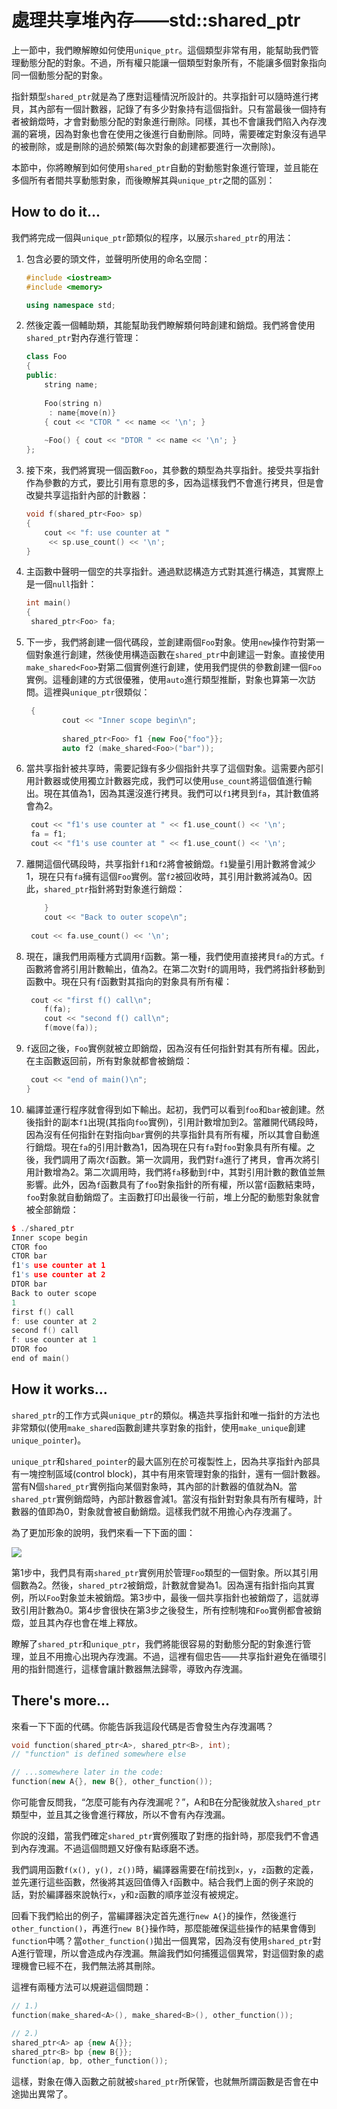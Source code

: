 # 處理共享堆內存——std::shared_ptr

上一節中，我們瞭解瞭如何使用`unique_ptr`。這個類型非常有用，能幫助我們管理動態分配的對象。不過，所有權只能讓一個類型對象所有，不能讓多個對象指向同一個動態分配的對象。

指針類型`shared_ptr`就是為了應對這種情況所設計的。共享指針可以隨時進行拷貝，其內部有一個計數器，記錄了有多少對象持有這個指針。只有當最後一個持有者被銷燬時，才會對動態分配的對象進行刪除。同樣，其也不會讓我們陷入內存洩漏的窘境，因為對象也會在使用之後進行自動刪除。同時，需要確定對象沒有過早的被刪除，或是刪除的過於頻繁(每次對象的創建都要進行一次刪除)。

本節中，你將瞭解到如何使用`shared_ptr`自動的對動態對象進行管理，並且能在多個所有者間共享動態對象，而後瞭解其與`unique_ptr`之間的區別：

## How to do it...

我們將完成一個與`unique_ptr`節類似的程序，以展示`shared_ptr`的用法：

1. 包含必要的頭文件，並聲明所使用的命名空間：

   ```c++
   #include <iostream>
   #include <memory>
   
   using namespace std; 
   ```

2. 然後定義一個輔助類，其能幫助我們瞭解類何時創建和銷燬。我們將會使用`shared_ptr`對內存進行管理：

   ```c++
   class Foo
   {
   public:
       string name;
       
       Foo(string n)
       	: name{move(n)}
       { cout << "CTOR " << name << '\n'; }
       
       ~Foo() { cout << "DTOR " << name << '\n'; }
   };
   ```

3. 接下來，我們將實現一個函數`Foo`，其參數的類型為共享指針。接受共享指針作為參數的方式，要比引用有意思的多，因為這樣我們不會進行拷貝，但是會改變共享這指針內部的計數器：

   ```c++
   void f(shared_ptr<Foo> sp)
   {
       cout << "f: use counter at "
       	<< sp.use_count() << '\n';
   }
   ```

4. 主函數中聲明一個空的共享指針。通過默認構造方式對其進行構造，其實際上是一個`null`指針：

   ```c++
   int main()
   {
   	shared_ptr<Foo> fa;
   ```

5. 下一步，我們將創建一個代碼段，並創建兩個`Foo`對象。使用`new`操作符對第一個對象進行創建，然後使用構造函數在`shared_ptr`中創建這一對象。直接使用`make_shared<Foo>`對第二個實例進行創建，使用我們提供的參數創建一個`Foo`實例。這種創建的方式很優雅，使用`auto`進行類型推斷，對象也算第一次訪問。這裡與`unique_ptr`很類似：

   ```c++
   	{
           cout << "Inner scope begin\n";
           
           shared_ptr<Foo> f1 {new Foo{"foo"}};
           auto f2 (make_shared<Foo>("bar"));
   ```

6. 當共享指針被共享時，需要記錄有多少個指針共享了這個對象。這需要內部引用計數器或使用獨立計數器完成，我們可以使用`use_count`將這個值進行輸出。現在其值為1，因為其還沒進行拷貝。我們可以`f1`拷貝到`fa`，其計數值將會為2。

   ```c++
   	cout << "f1's use counter at " << f1.use_count() << '\n';
   	fa = f1;
   	cout << "f1's use counter at " << f1.use_count() << '\n';
   ```

7. 離開這個代碼段時，共享指針`f1`和`f2`將會被銷燬。`f1`變量引用計數將會減少1，現在只有`fa`擁有這個`Foo`實例。當`f2`被回收時，其引用計數將減為0。因此，`shared_ptr`指針將對對象進行銷燬：

   ```c++
       }
       cout << "Back to outer scope\n";
       
   	cout << fa.use_count() << '\n';
   ```

8. 現在，讓我們用兩種方式調用`f`函數。第一種，我們使用直接拷貝`fa`的方式。`f`函數將會將引用計數輸出，值為2。在第二次對`f`的調用時，我們將指針移動到函數中。現在只有`f`函數對其指向的對象具有所有權：

   ```c++
   	cout << "first f() call\n";
       f(fa);
       cout << "second f() call\n";
       f(move(fa));
   ```

9. `f`返回之後，`Foo`實例就被立即銷燬，因為沒有任何指針對其有所有權。因此，在主函數返回前，所有對象就都會被銷燬：

   ```c++
   	cout << "end of main()\n";
   }
   ```

10. 編譯並運行程序就會得到如下輸出。起初，我們可以看到`foo`和`bar`被創建。然後指針的副本`f1`出現(其指向`foo`實例)，引用計數增加到2。當離開代碼段時，因為沒有任何指針在對指向`bar`實例的共享指針具有所有權，所以其會自動進行銷燬。現在`fa`的引用計數為1，因為現在只有`fa`對`foo`對象具有所有權。之後，我們調用了兩次`f`函數。第一次調用，我們對`fa`進行了拷貝，會再次將引用計數增為2。第二次調用時，我們將`fa`移動到`f`中，其對引用計數的數值並無影響。此外，因為`f`函數具有了`foo`對象指針的所有權，所以當`f`函數結束時，`foo`對象就自動銷燬了。主函數打印出最後一行前，堆上分配的動態對象就會被全部銷燬：

  ```c++
  $ ./shared_ptr
  Inner scope begin
  CTOR foo
  CTOR bar
  f1's use counter at 1
  f1's use counter at 2
  DTOR bar
  Back to outer scope
  1
  first f() call
  f: use counter at 2
  second f() call
  f: use counter at 1
  DTOR foo
  end of main()
  ```

## How it works...

`shared_ptr`的工作方式與`unique_ptr`的類似。構造共享指針和唯一指針的方法也非常類似(使用`make_shared`函數創建共享對象的指針，使用`make_unique`創建`unique_pointer`)。

`unique_ptr`和`shared_pointer`的最大區別在於可複製性上，因為共享指針內部具有一塊控制區域(control block)，其中有用來管理對象的指針，還有一個計數器。當有N個`shared_ptr`實例指向某個對象時，其內部的計數器的值就為N。當`shared_ptr`實例銷燬時，內部計數器會減1。當沒有指針對對象具有所有權時，計數器的值即為0，對象就會被自動銷燬。這樣我們就不用擔心內存洩漏了。

為了更加形象的說明，我們來看一下下面的圖：

![](../../images/chapter8/8-9-1.png)

第1步中，我們具有兩`shared_ptr`實例用於管理`Foo`類型的一個對象。所以其引用個數為2。然後，`shared_ptr2`被銷燬，計數就會變為1。因為還有指針指向其實例，所以`Foo`對象並未被銷燬。第3步中，最後一個共享指針也被銷燬了，這就導致引用計數為0。第4步會很快在第3步之後發生，所有控制塊和`Foo`實例都會被銷燬，並且其內存也會在堆上釋放。

瞭解了`shared_ptr`和`unique_ptr`，我們將能很容易的對動態分配的對象進行管理，並且不用擔心出現內存洩漏。不過，這裡有個忠告——共享指針避免在循環引用的指針間進行，這樣會讓計數器無法歸零，導致內存洩漏。

## There's more...

來看一下下面的代碼。你能告訴我這段代碼是否會發生內存洩漏嗎？

```c++
void function(shared_ptr<A>, shared_ptr<B>, int);
// "function" is defined somewhere else

// ...somewhere later in the code:
function(new A{}, new B{}, other_function());
```

你可能會反問我，“怎麼可能有內存洩漏呢？”，A和B在分配後就放入`shared_ptr`類型中，並且其之後會進行釋放，所以不會有內存洩漏。

你說的沒錯，當我們確定`shared_ptr`實例獲取了對應的指針時，那麼我們不會遇到內存洩漏。不過這個問題又好像有點琢磨不透。

我們調用函數`f(x(), y(), z())`時，編譯器需要在f前找到`x`，`y`，`z`函數的定義，並先運行這些函數，然後將其返回值傳入`f`函數中。結合我們上面的例子來說的話，對於編譯器來說執行`x`，`y`和`z`函數的順序並沒有被規定。

回看下我們給出的例子，當編譯器決定首先進行`new A{}`的操作，然後進行`other_function()`，再進行`new B{}`操作時，那麼能確保這些操作的結果會傳到`function`中嗎？當`other_function()`拋出一個異常，因為沒有使用`shared_ptr`對A進行管理，所以會造成內存洩漏。無論我們如何捕獲這個異常，對這個對象的處理機會已經不在，我們無法將其刪除。

這裡有兩種方法可以規避這個問題：

```c++
// 1.)
function(make_shared<A>(), make_shared<B>(), other_function());

// 2.)
shared_ptr<A> ap {new A{}};
shared_ptr<B> bp {new B{}};
function(ap, bp, other_function());
```

這樣，對象在傳入函數之前就被`shared_ptr`所保管，也就無所謂函數是否會在中途拋出異常了。